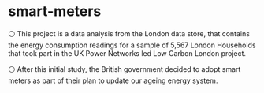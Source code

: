 # smart-meters
⚪ This project is a data analysis from the London data store, that contains the energy consumption readings for a sample of 5,567 London Households that took part in the UK Power Networks led Low Carbon London project. 

⚪ After this initial study, the British government decided to adopt smart meters as part of their plan to update our ageing energy system. 
